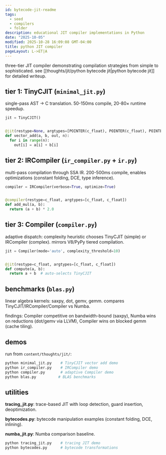 ```yaml
---
id: bytecode-jit-readme
tags:
  - seed
  - compilers
  - folder
description: educational JIT compiler implementations in Python
date: "2025-10-05"
modified: 2025-10-28 16:09:08 GMT-04:00
title: python JIT compiler
pageLayout: L->ET|A
---
```


three-tier JIT compiler demonstrating compilation strategies from simple to sophisticated. see [[thoughts/jit/python bytecode jit|python bytecode jit]] for detailed writeup.

## tier 1: TinyCJIT (`minimal_jit.py`)

single-pass AST → C translation. 50-150ms compile, 20-80× runtime speedup.

```python
jit = TinyCJIT()


@jit(restype=None, argtypes=[POINTER(c_float), POINTER(c_float), POINTER(c_float), c_int])
def vector_add(a, b, out, n):
  for i in range(n):
    out[i] = a[i] + b[i]
```

## tier 2: IRCompiler (`ir_compiler.py` + `ir.py`)

multi-pass compilation through SSA IR. 200-500ms compile, enables optimizations (constant folding, DCE, type inference).

```python
compiler = IRCompiler(verbose=True, optimize=True)


@compiler(restype=c_float, argtypes=[c_float, c_float])
def add_mul(a, b):
  return (a + b) * 2.0
```

## tier 3: Compiler (`compiler.py`)

adaptive dispatch: complexity heuristic chooses TinyCJIT (simple) or IRCompiler (complex). mirrors V8/PyPy tiered compilation.

```python
jit = Compiler(mode='auto', complexity_threshold=10)


@jit(restype=c_float, argtypes=[c_float, c_float])
def compute(a, b):
  return a + b  # auto-selects TinyCJIT
```

## benchmarks (`blas.py`)

linear algebra kernels: saxpy, dot, gemv, gemm. compares TinyCJIT/IRCompiler/Compiler vs Numba.

findings: Compiler competitive on bandwidth-bound (saxpy), Numba wins on reductions (dot/gemv via LLVM), Compiler wins on blocked gemm (cache tiling).

## demos

run from `content/thoughts/jit/`:

```bash
python minimal_jit.py    # TinyCJIT vector add demo
python ir_compiler.py    # IRCompiler demo
python compiler.py       # adaptive Compiler demo
python blas.py          # BLAS benchmarks
```

## utilities

**tracing_jit.py**: trace-based JIT with loop detection, guard insertion, deoptimization.

**bytecodes.py**: bytecode manipulation examples (constant folding, DCE, inlining).

**numba_jit.py**: Numba comparison baseline.

```bash
python tracing_jit.py    # tracing JIT demo
python bytecodes.py      # bytecode transformations
```
